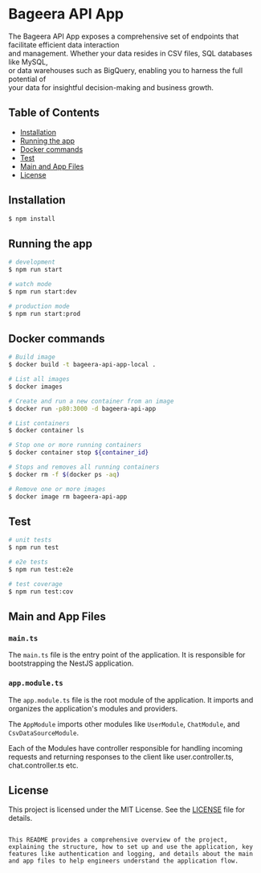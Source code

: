 # Bageera API App

The Bageera API App exposes a comprehensive set of endpoints that facilitate efficient data interaction \
and management. Whether your data resides in CSV files, SQL databases like MySQL, \
or data warehouses such as BigQuery, enabling you to harness the full potential of \
your data for insightful decision-making and business growth.

## Table of Contents

- [Installation](#installation)
- [Running the app](#running-the-app)
- [Docker commands](#docker-commands)
- [Test](#test)
- [Main and App Files](#main-and-app-files)
- [License](#license)

## Installation

```bash
$ npm install
```

## Running the app

```bash
# development
$ npm run start

# watch mode
$ npm run start:dev

# production mode
$ npm run start:prod
```

## Docker commands

```bash
# Build image
$ docker build -t bageera-api-app-local .

# List all images
$ docker images

# Create and run a new container from an image
$ docker run -p80:3000 -d bageera-api-app

# List containers
$ docker container ls

# Stop one or more running containers
$ docker container stop ${container_id}

# Stops and removes all running containers
$ docker rm -f $(docker ps -aq)

# Remove one or more images
$ docker image rm bageera-api-app
```

## Test

```bash
# unit tests
$ npm run test

# e2e tests
$ npm run test:e2e

# test coverage
$ npm run test:cov
```

## Main and App Files

### `main.ts`

The `main.ts` file is the entry point of the application. It is responsible for bootstrapping the NestJS application.

### `app.module.ts`

The `app.module.ts` file is the root module of the application. It imports and organizes the application's modules and providers.

The `AppModule` imports other modules like `UserModule`, `ChatModule`, and `CsvDataSourceModule`.

Each of the Modules have controller responsible for handling incoming requests and returning responses to the client like user.controller.ts, chat.controller.ts etc.

## License

This project is licensed under the MIT License. See the [LICENSE](LICENSE) file for details.

```

This README provides a comprehensive overview of the project, explaining the structure, how to set up and use the application, key features like authentication and logging, and details about the main and app files to help engineers understand the application flow.
```
